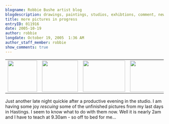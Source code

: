 ```yaml
---
blogname: Robbie Bushe artist blog
blogdescription: drawings, paintings, studios, exhibtions, comment, news as they happen to Robbie Bushe
title: more pictures in progress
entryID: 011916
date: 2005-10-19
author: robbie
longdate: October 19, 2005  1:36 AM
author_staff_member: robbie
show_comments: true
---
```


<table><tr><td><a href="http://mtengine.pumpernickle.net/mt_pages/robbiebushe/previously/studio19oct05.html" onclick="window.open('http://mtengine.pumpernickle.net/mt_pages/robbiebushe/previously/studio19oct05.html','popup','width=400,height=430,scrollbars=no,resizable=no,toolbar=no,directories=no,location=no,menubar=no,status=no,left=0,top=0'); return false"><img src="http://mtengine.pumpernickle.net/mt_pages/robbiebushe/previously/studio19oct05-thumb.JPG" width="93" height="100" alt="" /></a></td><td><a href="http://mtengine.pumpernickle.net/mt_pages/robbiebushe/previously/bigdresscats.html" onclick="window.open('http://mtengine.pumpernickle.net/mt_pages/robbiebushe/previously/bigdresscats.html','popup','width=486,height=425,scrollbars=no,resizable=no,toolbar=no,directories=no,location=no,menubar=no,status=no,left=0,top=0'); return false"><img src="http://mtengine.pumpernickle.net/mt_pages/robbiebushe/previously/bigdresscats-thumb.JPG" width="114" height="100" alt="" /></a></td><td><a href="http://mtengine.pumpernickle.net/mt_pages/robbiebushe/previously/pinkboats02.html" onclick="window.open('http://mtengine.pumpernickle.net/mt_pages/robbiebushe/previously/pinkboats02.html','popup','width=553,height=410,scrollbars=no,resizable=no,toolbar=no,directories=no,location=no,menubar=no,status=no,left=0,top=0'); return false"><img src="http://mtengine.pumpernickle.net/mt_pages/robbiebushe/previously/pinkboats02-thumb.JPG" width="134" height="100" alt="" /></a></td><td><a href="http://mtengine.pumpernickle.net/mt_pages/robbiebushe/previously/manoncar.html" onclick="window.open('http://mtengine.pumpernickle.net/mt_pages/robbiebushe/previously/manoncar.html','popup','width=485,height=423,scrollbars=no,resizable=no,toolbar=no,directories=no,location=no,menubar=no,status=no,left=0,top=0'); return false"><img src="http://mtengine.pumpernickle.net/mt_pages/robbiebushe/previously/manoncar-thumb.JPG" width="114" height="100" alt="" /></a></td></tr></table>

<p>Just another late night quickie after a productive evening in the studio. I am having some joy <em>rescuing</em> some of the unfinished pictures from my last days in Hastings. I seem to know what to do with them now. Well it is nearly 2am and I have to teach at 9.30am - so off to bed for me...</p>

